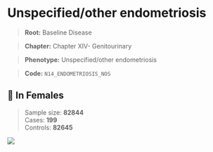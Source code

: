 # Unspecified/other endometriosis

> **Root:** Baseline Disease  

> **Chapter:** Chapter XIV- Genitourinary  

> **Phenotype:** Unspecified/other endometriosis  

> **Code:** `N14_ENDOMETRIOSIS_NOS`

## 👩 In Females  
> Sample size: **82844**  
> Cases: **199**  
> Controls: **82645**
<img src="/Disease/Figures/ALL/Incidence/N14_ENDOMETRIOSIS_NOS.png"/>
<CsvTable src="/Disease/Data/ALL/Incidence/COX_N14_ENDOMETRIOSIS_NOS.csv" label="🔍 View full results" />
